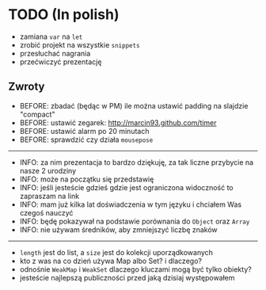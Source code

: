 # TODO (In polish)

* zamiana `var` na `let`
* zrobić projekt na wszystkie `snippets`
* przesłuchać nagrania
* przećwiczyć prezentację

## Zwroty

* BEFORE: zbadać (będąc w PM) ile można ustawić padding na slajdzie "compact"
* BEFORE: ustawić zegarek: http://marcin93.github.com/timer
* BEFORE: ustawić alarm po 20 minutach
* BEFORE: sprawdzić czy działa `mousepose`

---

* INFO: za nim prezentacja to bardzo dziękuję, za tak liczne przybycie na nasze 2 urodziny
* INFO: może na początku się przedstawię
* INFO: jeśli jesteście gdzieś gdzie jest ograniczona widoczność to zapraszam na link
* INFO: mam już kilka lat doświadczenia w tym języku i chciałem Was czegoś nauczyć
* INFO: będę pokazywał na podstawie porównania do `Object` oraz `Array`
* INFO: nie używam średników, aby zmniejszyć liczbę znaków

---

* `length` jest do list, a `size` jest do kolekcji uporządkowanych
* kto z was na co dzień używa Map albo Set? i dlaczego?
* odnośnie `WeakMap` i `WeakSet` dlaczego kluczami mogą być tylko obiekty?
* jesteście najlepszą publiczności przed jaką dzisiaj występowałem
